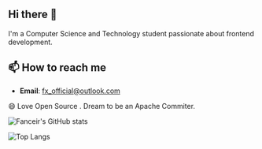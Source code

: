 ## Hi there 👋
I'm a Computer Science and Technology student passionate about frontend development.
## 📫 How to reach me
- **Email**: [fx_official@outlook.com](fx_official@outlook.com)

😄 Love Open Source . Dream to be an Apache Commiter.

![Fanceir's GitHub stats](https://github-readme-stats.vercel.app/api?username=Fanceir&show_icons=true&theme=tokyonight)


![Top Langs](https://github-readme-stats.vercel.app/api/top-langs/?username=Fanceir&layout=compact&theme=tokyonight)

